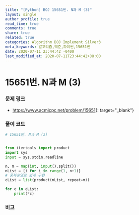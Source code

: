 ```yaml
---
title: "[Python] BOJ 15651번. N과 M (3)"
layout: single
author_profile: true
read_time: true
comments: true
share: true
related: true
categories: Algorithm BOJ Implement Silver3
meta_keywords: 알고리즘,백준,파이썬,15651번
date: 2020-07-11 23:44:42 -0400
last_modified_at: 2020-07-11T23:44:42+08:00
---
```


# 15651번. N과 M (3)

### 문제 링크
- <https://www.acmicpc.net/problem/15651>{: target="\_blank"}

### 풀이 코드

```python
# 15651번. N과 M (3)


from itertools import product
import sys
input = sys.stdin.readline

n, m = map(int, input().split())
nList = [i for i in range(1, n+1)]
# 중복순열로 쉽게 구현
cList = list(product(nList, repeat=m))

for c in cList:
    print(*c)
```

### 비고